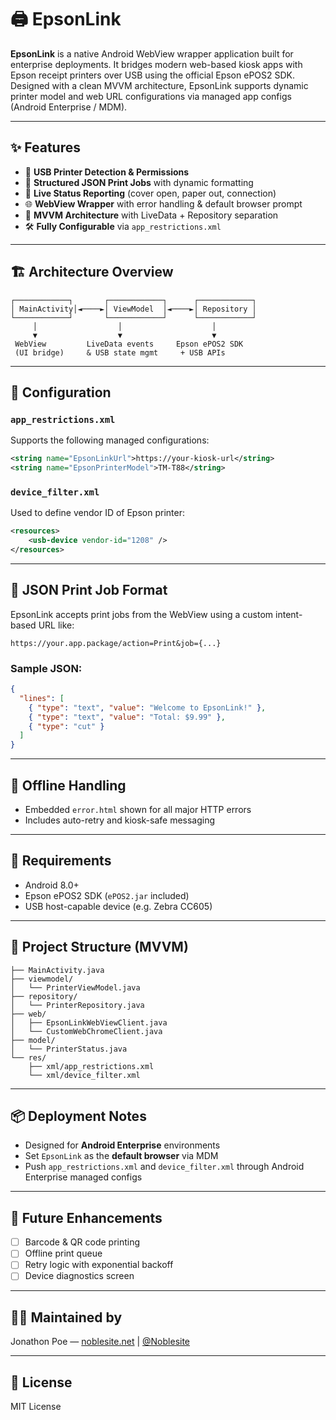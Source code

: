 

# 🖨️ EpsonLink

**EpsonLink** is a native Android WebView wrapper application built for enterprise deployments. It bridges modern web-based kiosk apps with Epson receipt printers over USB using the official Epson ePOS2 SDK. Designed with a clean MVVM architecture, EpsonLink supports dynamic printer model and web URL configurations via managed app configs (Android Enterprise / MDM).

---

## ✨ Features

- 🔌 **USB Printer Detection & Permissions**
- 📄 **Structured JSON Print Jobs** with dynamic formatting
- 📡 **Live Status Reporting** (cover open, paper out, connection)
- 🌐 **WebView Wrapper** with error handling & default browser prompt
- 🧠 **MVVM Architecture** with LiveData + Repository separation
- 🛠️ **Fully Configurable** via `app_restrictions.xml`

---

## 🏗 Architecture Overview

```
┌────────────┐       ┌────────────┐      ┌────────────┐
│ MainActivity│◄────►│ ViewModel  │◄────►│ Repository │
└────────────┘       └────────────┘      └────────────┘
     │                  │                    │
     ▼                  ▼                    ▼
 WebView         LiveData events     Epson ePOS2 SDK
 (UI bridge)     & USB state mgmt     + USB APIs
```

---

## 🧩 Configuration

### `app_restrictions.xml`
Supports the following managed configurations:

```xml
<string name="EpsonLinkUrl">https://your-kiosk-url</string>
<string name="EpsonPrinterModel">TM-T88</string>
```

### `device_filter.xml`
Used to define vendor ID of Epson printer:
```xml
<resources>
    <usb-device vendor-id="1208" />
</resources>
```

---

## 🧾 JSON Print Job Format
EpsonLink accepts print jobs from the WebView using a custom intent-based URL like:

```
https://your.app.package/action=Print&job={...}
```

### Sample JSON:
```json
{
  "lines": [
    { "type": "text", "value": "Welcome to EpsonLink!" },
    { "type": "text", "value": "Total: $9.99" },
    { "type": "cut" }
  ]
}
```

---

## 🚫 Offline Handling
- Embedded `error.html` shown for all major HTTP errors
- Includes auto-retry and kiosk-safe messaging

---

## 🔧 Requirements
- Android 8.0+
- Epson ePOS2 SDK (`ePOS2.jar` included)
- USB host-capable device (e.g. Zebra CC605)

---

## 📁 Project Structure (MVVM)
```
├── MainActivity.java
├── viewmodel/
│   └── PrinterViewModel.java
├── repository/
│   └── PrinterRepository.java
├── web/
│   ├── EpsonLinkWebViewClient.java
│   └── CustomWebChromeClient.java
├── model/
│   └── PrinterStatus.java
└── res/
    ├── xml/app_restrictions.xml
    └── xml/device_filter.xml
```

---

## 📦 Deployment Notes
- Designed for **Android Enterprise** environments
- Set `EpsonLink` as the **default browser** via MDM
- Push `app_restrictions.xml` and `device_filter.xml` through Android Enterprise managed configs

---

## 🧠 Future Enhancements
- [ ] Barcode & QR code printing
- [ ] Offline print queue
- [ ] Retry logic with exponential backoff
- [ ] Device diagnostics screen

---

## 👨‍💻 Maintained by
Jonathon Poe — [noblesite.net](https://noblesite.net) | [@Noblesite](https://github.com/Noblesite)

---

## 📄 License
MIT License
